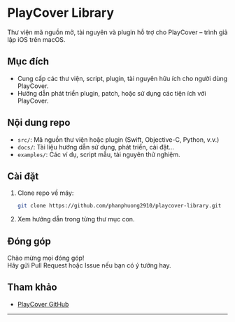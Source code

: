 # PlayCover Library

Thư viện mã nguồn mở, tài nguyên và plugin hỗ trợ cho PlayCover – trình giả lập iOS trên macOS.

## Mục đích

- Cung cấp các thư viện, script, plugin, tài nguyên hữu ích cho người dùng PlayCover.
- Hướng dẫn phát triển plugin, patch, hoặc sử dụng các tiện ích với PlayCover.

## Nội dung repo

- `src/`: Mã nguồn thư viện hoặc plugin (Swift, Objective-C, Python, v.v.)
- `docs/`: Tài liệu hướng dẫn sử dụng, phát triển, cài đặt...
- `examples/`: Các ví dụ, script mẫu, tài nguyên thử nghiệm.

## Cài đặt

1. Clone repo về máy:
    ```bash
    git clone https://github.com/phanphuong2910/playcover-library.git
    ```
2. Xem hướng dẫn trong từng thư mục con.

## Đóng góp

Chào mừng mọi đóng góp!  
Hãy gửi Pull Request hoặc Issue nếu bạn có ý tưởng hay.

## Tham khảo

- [PlayCover GitHub](https://github.com/PlayCover/PlayCover)

---